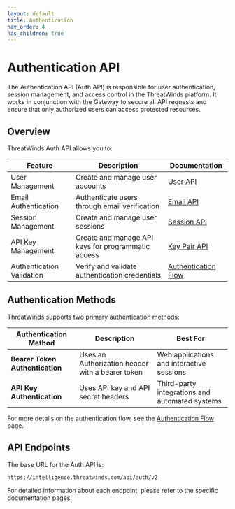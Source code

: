 ```yaml
---
layout: default
title: Authentication
nav_order: 4
has_children: true
---
```


# Authentication API

The Authentication API (Auth API) is responsible for user authentication, session management, and access control in the ThreatWinds platform. It works in conjunction with the Gateway to secure all API requests and ensure that only authorized users can access protected resources.

## Overview

ThreatWinds Auth API allows you to:

| Feature                   | Description                                        | Documentation                     |
|---------------------------|----------------------------------------------------|-----------------------------------|
| User Management           | Create and manage user accounts                    | [User API](/auth/user)            |
| Email Authentication      | Authenticate users through email verification      | [Email API](/auth/email)          |
| Session Management        | Create and manage user sessions                    | [Session API](/auth/session)      |
| API Key Management        | Create and manage API keys for programmatic access | [Key Pair API](/auth/keypair)     |
| Authentication Validation | Verify and validate authentication credentials     | [Authentication Flow](/auth/flow) |

## Authentication Methods

ThreatWinds supports two primary authentication methods:

| Authentication Method           | Description                                      | Best For                                       |
|---------------------------------|--------------------------------------------------|------------------------------------------------|
| **Bearer Token Authentication** | Uses an Authorization header with a bearer token | Web applications and interactive sessions      |
| **API Key Authentication**      | Uses API key and API secret headers              | Third-party integrations and automated systems |

For more details on the authentication flow, see the [Authentication Flow](/auth/flow) page.

## API Endpoints

The base URL for the Auth API is:

```
https://intelligence.threatwinds.com/api/auth/v2
```

For detailed information about each endpoint, please refer to the specific documentation pages.
